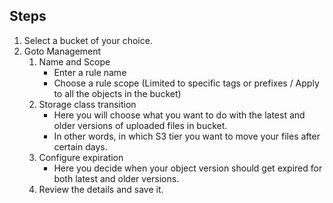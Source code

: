 ## Steps  
1. Select a bucket of your choice.
2. Goto Management  
   1. Name and Scope  
      * Enter a rule name  
      * Choose a rule scope (Limited to specific tags or prefixes / Apply to all the objects in the bucket)  
   2. Storage class transition  
      * Here you will choose what you want to do with the latest and older versions of uploaded files in bucket.  
      * In other words, in which S3 tier you want to move your files after certain days.  
   3. Configure expiration  
      * Here you decide when your object version should get expired for both latest and older versions.
   4. Review the details and save it.
   
